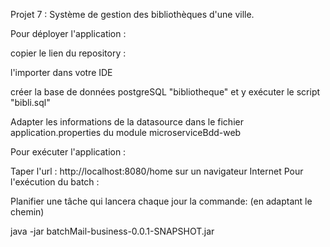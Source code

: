 Projet 7 : Système de gestion des bibliothèques d'une ville.


Pour déployer l'application :

copier le lien du repository :

l'importer dans votre IDE

créer la base de données postgreSQL "bibliotheque" et y exécuter le script "bibli.sql"

Adapter les informations de la datasource dans le fichier application.properties du module microserviceBdd-web

Pour exécuter l'application :

Taper l'url : http://localhost:8080/home sur un navigateur Internet
Pour l'exécution du batch :

Planifier une tâche qui lancera chaque jour la commande: (en adaptant le chemin)

java -jar batchMail-business-0.0.1-SNAPSHOT.jar
